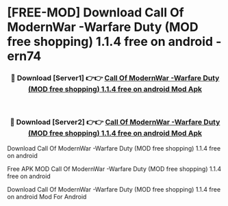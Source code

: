 # [FREE-MOD] Download Call Of ModernWar -Warfare Duty (MOD free shopping) 1.1.4 free on android - ern74


<div align="center">
<h3>🔴 Download [Server1] 👉👉 <a href="https://apk-comot.site?title=Call_Of_ModernWar_-Warfare_Duty_(MOD_free_shopping)_1.1.4_free_on_android">Call Of ModernWar -Warfare Duty (MOD free shopping) 1.1.4 free on android Mod Apk</a></h3><br>

<h3>🔴 Download [Server2] 👉👉 <a href="https://apk-comot.site?title=Call_Of_ModernWar_-Warfare_Duty_(MOD_free_shopping)_1.1.4_free_on_android">Call Of ModernWar -Warfare Duty (MOD free shopping) 1.1.4 free on android Mod Apk</a></h3>
</div>



Download Call Of ModernWar -Warfare Duty (MOD free shopping) 1.1.4 free on android 

Free APK MOD Call Of ModernWar -Warfare Duty (MOD free shopping) 1.1.4 free on android 

Download Call Of ModernWar -Warfare Duty (MOD free shopping) 1.1.4 free on android Mod For Android

